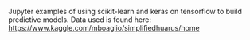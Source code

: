 Jupyter examples of using scikit-learn and keras on tensorflow to build predictive models. Data used is found here: https://www.kaggle.com/mboaglio/simplifiedhuarus/home